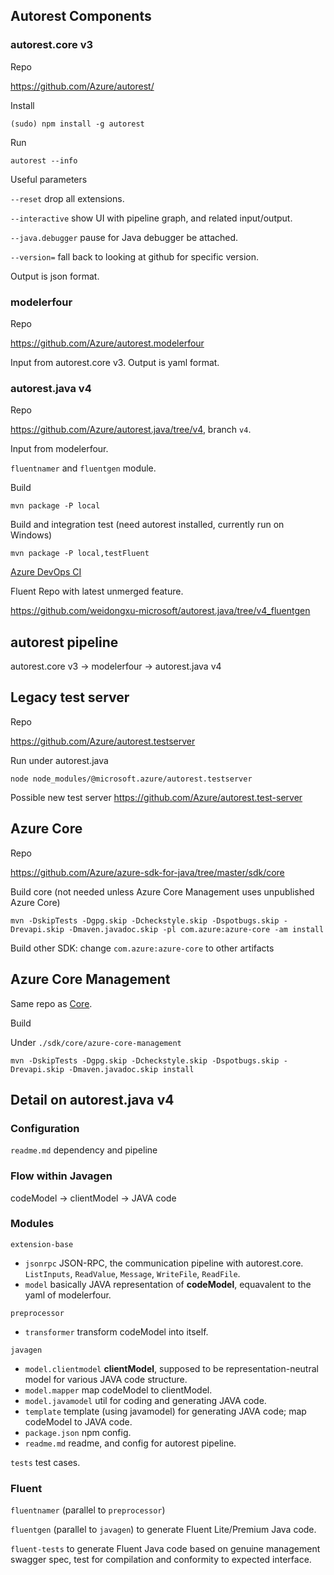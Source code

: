 ## Autorest Components

### autorest.core v3

Repo

https://github.com/Azure/autorest/

Install

`(sudo) npm install -g autorest`

Run

`autorest --info`

Useful parameters

`--reset` drop all extensions.

`--interactive` show UI with pipeline graph, and related input/output.

`--java.debugger` pause for Java debugger be attached.

`--version=` fall back to looking at github for specific version.

Output is json format.

### modelerfour

Repo

https://github.com/Azure/autorest.modelerfour

Input from autorest.core v3. Output is yaml format.

### autorest.java v4

Repo

https://github.com/Azure/autorest.java/tree/v4, branch `v4`.

Input from modelerfour.

`fluentnamer` and `fluentgen` module.

Build

`mvn package -P local`

Build and integration test (need autorest installed, currently run on Windows)

`mvn package -P local,testFluent`

[Azure DevOps CI](https://dev.azure.com/azure-sdk/public/_build?definitionId=1590)

Fluent Repo with latest unmerged feature.

https://github.com/weidongxu-microsoft/autorest.java/tree/v4_fluentgen

## autorest pipeline

autorest.core v3 -> modelerfour -> autorest.java v4

## Legacy test server

Repo

https://github.com/Azure/autorest.testserver

Run under autorest.java

`node node_modules/@microsoft.azure/autorest.testserver`

Possible new test server https://github.com/Azure/autorest.test-server

## Azure Core

Repo

https://github.com/Azure/azure-sdk-for-java/tree/master/sdk/core

Build core (not needed unless Azure Core Management uses unpublished Azure Core)

`mvn -DskipTests -Dgpg.skip -Dcheckstyle.skip -Dspotbugs.skip -Drevapi.skip -Dmaven.javadoc.skip -pl com.azure:azure-core -am install`

Build other SDK: change `com.azure:azure-core` to other artifacts

## Azure Core Management

Same repo as [Core](#azure-core).

Build

Under `./sdk/core/azure-core-management`

`mvn -DskipTests -Dgpg.skip -Dcheckstyle.skip -Dspotbugs.skip -Drevapi.skip -Dmaven.javadoc.skip install`

## Detail on autorest.java v4

### Configuration

`readme.md` dependency and pipeline

### Flow within Javagen

codeModel -> clientModel -> JAVA code

### Modules

`extension-base`
- `jsonrpc` JSON-RPC, the communication pipeline with autorest.core. `ListInputs`, `ReadValue`, `Message`, `WriteFile`, `ReadFile`.
- `model` basically JAVA representation of **codeModel**, equavalent to the yaml of modelerfour.

`preprocessor`
- `transformer` transform codeModel into itself.

`javagen`
- `model.clientmodel` **clientModel**, supposed to be representation-neutral model for various JAVA code structure.
- `model.mapper` map codeModel to clientModel.
- `model.javamodel` util for coding and generating JAVA code.
- `template` template (using javamodel) for generating JAVA code; map codeModel to JAVA code.
- `package.json` npm config.
- `readme.md` readme, and config for autorest pipeline.

`tests` test cases.

### Fluent 

`fluentnamer` (parallel to `preprocessor`)

`fluentgen` (parallel to `javagen`) to generate Fluent Lite/Premium Java code.

`fluent-tests` to generate Fluent Java code based on genuine management swagger spec, test for compilation and conformity to expected interface.
